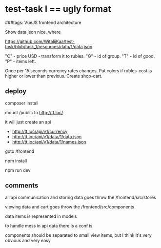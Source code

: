 # test-task I == ugly format

###tags: VueJS frontend architecture

Show data.json nice, where

https://github.com/WitalijKaa/test-task/blob/task_1/resources/data/1/data.json

"C" - price USD - transform it to rubles.
"G" - id of group.
"T" - id of good.
"P" - items left.

Once per 15 seconds currency rates changes. Put colors if rubles-cost is higher or lower than previous. Create shop-cart.

## deploy

composer install

mount /public to http://tt.loc/

it will just create an api

- http://tt.loc/api/v1/currency
- http://tt.loc/api/v1/data/1/data.json
- http://tt.loc/api/v1/data/1/names.json

goto /frontend

npm install

npm run dev

## comments

all api communication and storing data goes throw the /frontend/src/stores

viewing data and cart goes throw the /frontend/src/components

data items is represented in models

to handle mess in api data there is a conf.ts

components should be separated to small view items, but I think it's very obvious and very easy
